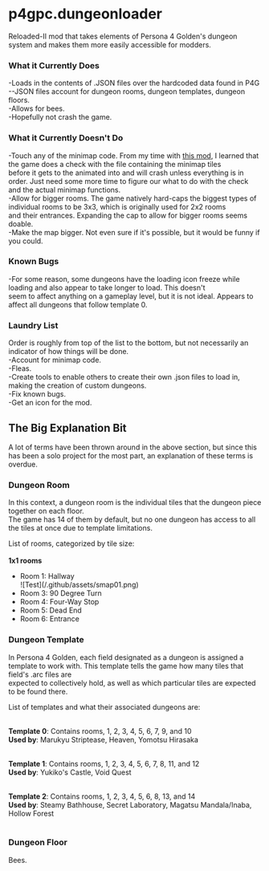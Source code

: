 # p4gpc.dungeonloader

Reloaded-II mod that takes elements of Persona 4 Golden's dungeon system and makes them more easily accessible for modders.<br>

### What it Currently Does<br>

-Loads in the contents of .JSON files over the hardcoded data found in P4G<br>
--JSON files account for dungeon rooms, dungeon templates, dungeon floors.<br>
-Allows for bees.<br>
-Hopefully not crash the game.<br>

### What it Currently Doesn't Do<br>

-Touch any of the minimap code. From my time with [this mod](https://gamebanana.com/mods/386894), I learned that the game does a check with the file containing the minimap tiles<br>
 before it gets to the animated into and will crash unless everything is in order. Just need some more time to figure our what to do with the check and the actual minimap functions.<br>
-Allow for bigger rooms. The game natively hard-caps the biggest types of individual rooms to be 3x3, which is originally used for 2x2 rooms<br>
 and their entrances. Expanding the cap to allow for bigger rooms seems doable.<br>
-Make the map bigger. Not even sure if it's possible, but it would be funny if you could.<br>


### Known Bugs<br>

-For some reason, some dungeons have the loading icon freeze while loading and also appear to take longer to load. This doesn't<br>
 seem to affect anything on a gameplay level, but it is not ideal. Appears to affect all dungeons that follow template 0.<br>

### Laundry List<br>

Order is roughly from top of the list to the bottom, but not necessarily an indicator of how things will be done.<br>
-Account for minimap code.<br>
-Fleas.<br>
-Create tools to enable others to create their own .json files to load in, making the creation of custom dungeons.<br>
-Fix known bugs.<br>
-Get an icon for the mod.<br>


## The Big Explanation Bit<br>

A lot of terms have been thrown around in the above section, but since this has been a solo project for the most part, an explanation of these terms is overdue.<br>

### Dungeon Room<br>

In this context, a dungeon room is the individual tiles that the dungeon piece together on each floor.<br> The game has 14 of them by default, but no one dungeon has
access to all the tiles at once due to template limitations.<br>

List of rooms, categorized by tile size:<br><br>
**1x1 rooms**

<ul>
  <li>Room 1: Hallway<br>
  ![Test](/.github/assets/smap01.png)
  </li>
  <li>Room 3: 90 Degree Turn</li>
  <li>Room 4: Four-Way Stop</li>
  <li>Room 5: Dead End</li>
  <li>Room 6: Entrance</li>
</ul>

### Dungeon Template<br>

In Persona 4 Golden, each field designated as a dungeon is assigned a template to work with. This template tells the game how many tiles that field's .arc files are<br>
expected to collectively hold, as well as which particular tiles are expected to be found there.<br>

List of templates and what their associated dungeons are:<br><br>

**Template 0**: Contains rooms, 1, 2, 3, 4, 5, 6, 7, 9, and 10<br>
**Used by**: Marukyu Striptease, Heaven, Yomotsu Hirasaka<br><br>

**Template 1**: Contains rooms, 1, 2, 3, 4, 5, 6, 7, 8, 11, and 12<br>
**Used by**: Yukiko's Castle, Void Quest<br><br>

**Template 2**: Contains rooms, 1, 2, 3, 4, 5, 6, 8, 13, and 14<br>
**Used by**: Steamy Bathhouse, Secret Laboratory, Magatsu Mandala/Inaba, Hollow Forest<br><br>

### Dungeon Floor<br>

Bees.
